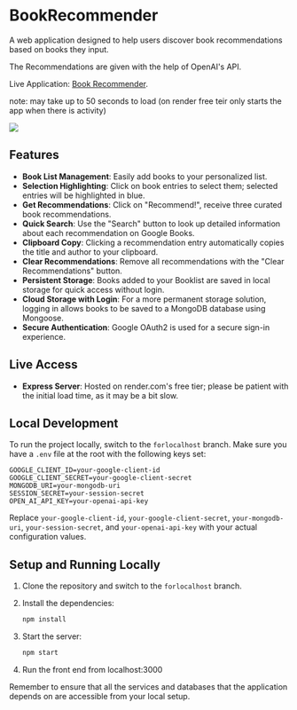 # BookRecommender

A web application designed to help users discover book recommendations based on books they input.

The Recommendations are given with the help of OpenAI's API.

Live Application: [Book Recommender](https://bookrecommender-o3nk.onrender.com/).

note: may take up to 50 seconds to load (on render free teir only starts the app when there is activity)


![]([https://s7.ezgif.com/tmp/ezgif-7-6dbe7b29ba.gif](https://media4.giphy.com/media/v1.Y2lkPTc5MGI3NjExd2E1aWhpNnN3Z3l4djFmOGZ6OWExa2djbDZsYnl2cGRvMGpnc3pkMyZlcD12MV9pbnRlcm5hbF9naWZfYnlfaWQmY3Q9Zw/j9yaP7crfqcRRWg61I/giphy.gif))

## Features

- **Book List Management**: Easily add books to your personalized list.
- **Selection Highlighting**: Click on book entries to select them; selected entries will be highlighted in blue.
- **Get Recommendations**: Click on "Recommend!", receive three curated book recommendations.
- **Quick Search**: Use the "Search" button to look up detailed information about each recommendation on Google Books.
- **Clipboard Copy**: Clicking a recommendation entry automatically copies the title and author to your clipboard.
- **Clear Recommendations**: Remove all recommendations with the "Clear Recommendations" button.
- **Persistent Storage**: Books added to your Booklist are saved in local storage for quick access without login.
- **Cloud Storage with Login**: For a more permanent storage solution, logging in allows books to be saved to a MongoDB database using Mongoose.
- **Secure Authentication**: Google OAuth2 is used for a secure sign-in experience.

## Live Access

- **Express Server**: Hosted on render.com's free tier; please be patient with the initial load time, as it may be a bit slow.

## Local Development

To run the project locally, switch to the `forlocalhost` branch. Make sure you have a `.env` file at the root with the following keys set:

```env
GOOGLE_CLIENT_ID=your-google-client-id
GOOGLE_CLIENT_SECRET=your-google-client-secret
MONGODB_URI=your-mongodb-uri
SESSION_SECRET=your-session-secret
OPEN_AI_API_KEY=your-openai-api-key
```

Replace `your-google-client-id`, `your-google-client-secret`, `your-mongodb-uri`, `your-session-secret`, and `your-openai-api-key` with your actual configuration values.

## Setup and Running Locally

1. Clone the repository and switch to the `forlocalhost` branch.
2. Install the dependencies:

    ```bash
    npm install
    ```

3. Start the server:

    ```bash
    npm start
    ```

4. Run the front end from localhost:3000

Remember to ensure that all the services and databases that the application depends on are accessible from your local setup.
